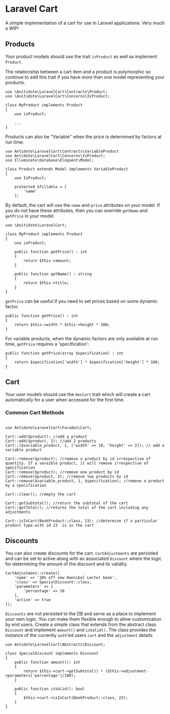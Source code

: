 # Laravel Cart
A simple implementation of a cart for use in Laravel applications. Very much a WIP!

## Products
Your product models should use the trait `isProduct` as well as implement `Product`.

The relationship between a cart item and a product is polymorphic so continue to add
this trait if you have more than one model representing your products.

```
use \Anitidote\LaravelCart\Contracts\Product;
use \Anitidote\LaravelCart\Concerns\IsProduct;

class MyProduct implements Product
{
    use isProduct;

    ...
}
```
Products can also be "Variable" when the price is determined by factors at run time:
```
use Antidote\LaravelCart\Contracts\VariableProduct
use Antidote\LaravelCart\Concerns\IsProduct;
use Illuminate\Database\Eloquent\Model;

class Product extends Model implements VariableProduct
{
    use IsProduct;

    protected $fillable = [
        'name'
    ];
```

By default, the cart will use the `name` and `price` attributes on your
model. If you do not have these attributes, then you can override `getName`
and `getPrice` in your model.

```
use \Anitidote\LaravelCart;

class MyProduct implements Product
{
    use isProduct;

    public function getPrice() : int
    {
        return $this->amount;
    }
    
    public function getName() : string
    {
        return $this->title;
    }
}
```

`getPrice` can be useful if you need to set prices based on some dynamic factor.

```
public function getPrice() : int
{
    return $this->width * $this->height * 100;
}
```
For variable products, when the dynamic factors are only available at run time, `getPrice` requires
a 'specification':
```
public function getPrice(array $specification) : int
{
    return $specification['width'] * $specification['height'] * 100;
}
```


## Cart
Your user models should use the `HasCart` trait which will create a cart automatically
for a user when accessed for the first time.

### Common Cart Methods

```

use Antidote\LaravelCart\Facades\Cart;

Cart::add($product); //add a product
Cart::add($product, 2); //add 2 products
Cart::($variable_product, 1, ['width' => 10, 'height' => 2]); // add a variable product

Cart::remove($product); //remove a product by id irrespective of quantity. If a varaible product, it will remove irrespective of specification
Cart::remove($product); //remove one product by id
Cart::remove($product, 2); //remove two products by id
Cart::remove($variable_product, 1, $specification); //remove a product by a specification

Cart::clear(); //empty the cart

Cart::getSubtotal(); //return the subtotal of the cart
Cart::getTotal(); //returns the total of the cart including any adjustments

Cart::isInCart(BookProduct::class, 23); //determine if a particular product type with id 23  is in the cart
```

## Discounts
You can also create discounts for the cart. `CartAdjustments` are persisted and can be set to active along
with an associated `Discount` where the logic for determining the amount of the discount and its validity.

```
CartAdjustment::create([
    'name' => '10% off new Hannibal Lector book',
    'class' => SpecialDiscount::class,
    'parameters' => [
        'percentage' => 10
    ],
    'active' => true
]);
```

`Discounts` are not persisted to the DB and serve as a place to implement your own logic. You can make
them flexible enough to allow customization by end users. Create a simple class that extends from the
abstract class `Discount` and implement `amount()` and `isValid()`. The class provides the instance of
the currently `auth`'ed users `cart` and the `adjustment` details  

```
use Antidote\LaravelCart\Abstracts\Discount;

class SpecialDiscount implements Discount
{
    public function amount(): int
    {
        return $this->cart->getSubtotal() * ($this->adjustment->parameters['percentage']/100);
    }

    public function isValid(): bool
    {
        $this->cart->isInCart(BookProduct::class, 23);
    }
}

```
